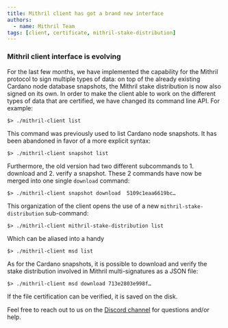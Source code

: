 ```yaml
---
title: Mithril client has got a brand new interface
authors:
  - name: Mithril Team
tags: [client, certificate, mithril-stake-distribution]
---
```


### Mithril client interface is evolving

For the last few months, we have implemented the capability for the Mithril protocol to sign multiple types of data: on top of the already existing Cardano node database snapshots, the Mithril stake distribution is now also signed on its own.
In order to make the client able to work on the different types of data that are certified, we have changed its command line API.
For example:

```
$> ./mithril-client list
```

This command was previously used to list Cardano node snapshots. It has been abandoned in favor of a more explicit syntax:

```
$> ./mithril-client snapshot list
```

Furthermore, the old version had two different subcommands to 1. download and 2. verify a snapshot. These 2 commands have now be merged into one single `download` command:

```
$> ./mithril-client snapshot download  5109c1eaa6619bc…
```

This organization of the client opens the use of a new `mithril-stake-distribution` sub-command:

```
$> ./mithril-client mithril-stake-distribution list
```

Which can be aliased into a handy

```
$> ./mithril-client msd list
```

As for the Cardano snapshots, it is possible to download and verify the stake distribution involved in Mithril multi-signatures as a JSON file:

```
$> ./mithril-client msd download 713e2803e998f…
```

If the file certification can be verified, it is saved on the disk.

Feel free to reach out to us on the [Discord channel](https://discord.gg/5kaErDKDRq) for questions and/or help.
